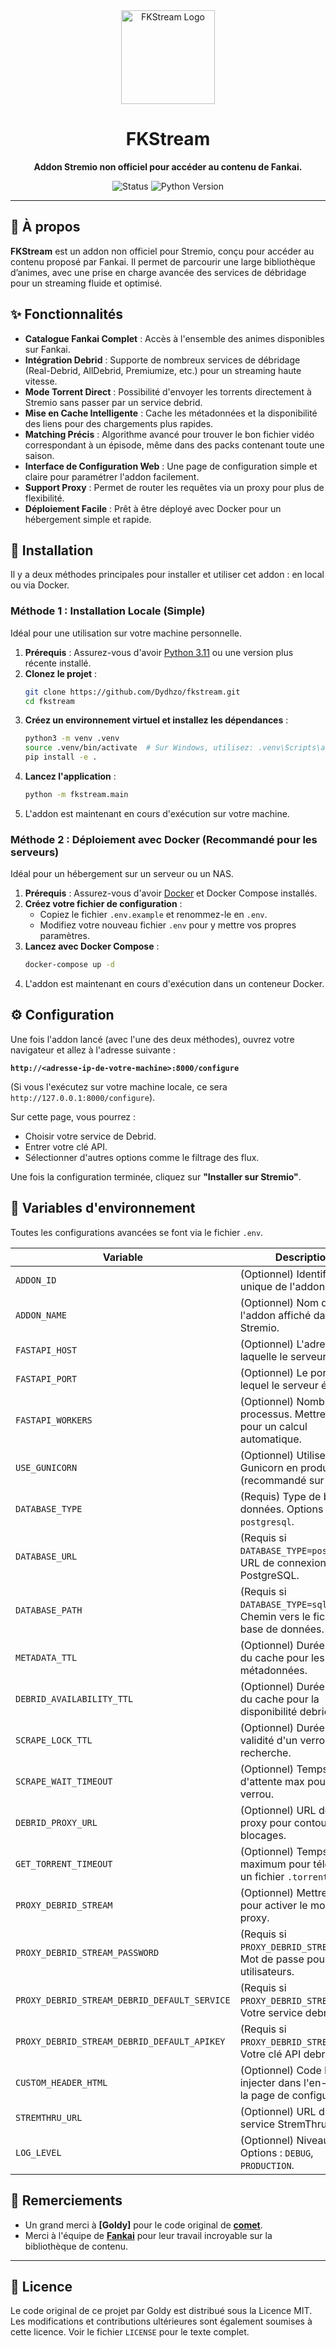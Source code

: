 <div align="center">
  <img src="https://i.postimg.cc/Y28VVXfV/fkstream-logo.jpg" alt="FKStream Logo" width="150">
  <h1>FKStream</h1>
  <p><strong>Addon Stremio non officiel pour accéder au contenu de Fankai.</strong></p>
  <p>
    <img src="https://img.shields.io/badge/status-fonctionnel-success?style=for-the-badge" alt="Status">
    <img src="https://img.shields.io/badge/python-3.11+-blue?style=for-the-badge&logo=python" alt="Python Version">
  </p>
</div>

---

## 🌟 À propos

**FKStream** est un addon non officiel pour Stremio, conçu pour accéder au contenu proposé par Fankai. Il permet de parcourir une large bibliothèque d’animes, avec une prise en charge avancée des services de débridage pour un streaming fluide et optimisé.

## ✨ Fonctionnalités

- **Catalogue Fankai Complet** : Accès à l'ensemble des animes disponibles sur Fankai.
- **Intégration Debrid** : Supporte de nombreux services de débridage (Real-Debrid, AllDebrid, Premiumize, etc.) pour un streaming haute vitesse.
- **Mode Torrent Direct** : Possibilité d'envoyer les torrents directement à Stremio sans passer par un service debrid.
- **Mise en Cache Intelligente** : Cache les métadonnées et la disponibilité des liens pour des chargements plus rapides.
- **Matching Précis** : Algorithme avancé pour trouver le bon fichier vidéo correspondant à un épisode, même dans des packs contenant toute une saison.
- **Interface de Configuration Web** : Une page de configuration simple et claire pour paramétrer l'addon facilement.
- **Support Proxy** : Permet de router les requêtes via un proxy pour plus de flexibilité.
- **Déploiement Facile** : Prêt à être déployé avec Docker pour un hébergement simple et rapide.

## 🚀 Installation

Il y a deux méthodes principales pour installer et utiliser cet addon : en local ou via Docker.

### Méthode 1 : Installation Locale (Simple)

Idéal pour une utilisation sur votre machine personnelle.

1.  **Prérequis** : Assurez-vous d'avoir [Python 3.11](https://www.python.org/downloads/) ou une version plus récente installé.
2.  **Clonez le projet** :
    ```bash
    git clone https://github.com/Dydhzo/fkstream.git
    cd fkstream
    ```
3.  **Créez un environnement virtuel et installez les dépendances** :
    ```bash
    python3 -m venv .venv
    source .venv/bin/activate  # Sur Windows, utilisez: .venv\Scripts\activate
    pip install -e .
    ```
4.  **Lancez l'application** :
    ```bash
    python -m fkstream.main
    ```
5.  L'addon est maintenant en cours d'exécution sur votre machine.

### Méthode 2 : Déploiement avec Docker (Recommandé pour les serveurs)

Idéal pour un hébergement sur un serveur ou un NAS.

1.  **Prérequis** : Assurez-vous d'avoir [Docker](https://www.docker.com/products/docker-desktop/) et Docker Compose installés.
2.  **Créez votre fichier de configuration** :
    - Copiez le fichier `.env.example` et renommez-le en `.env`.
    - Modifiez votre nouveau fichier `.env` pour y mettre vos propres paramètres.
3.  **Lancez avec Docker Compose** :
    ```bash
    docker-compose up -d
    ```
4.  L'addon est maintenant en cours d'exécution dans un conteneur Docker.

## ⚙️ Configuration

Une fois l'addon lancé (avec l'une des deux méthodes), ouvrez votre navigateur et allez à l'adresse suivante :

**`http://<adresse-ip-de-votre-machine>:8000/configure`**

(Si vous l'exécutez sur votre machine locale, ce sera `http://127.0.0.1:8000/configure`).

Sur cette page, vous pourrez :
- Choisir votre service de Debrid.
- Entrer votre clé API.
- Sélectionner d'autres options comme le filtrage des flux.

Une fois la configuration terminée, cliquez sur **"Installer sur Stremio"**.

## 🔧 Variables d'environnement

Toutes les configurations avancées se font via le fichier `.env`.

| Variable                                     | Description                                                                          | Défaut                               |
| -------------------------------------------- | ------------------------------------------------------------------------------------ | ------------------------------------ |
| `ADDON_ID`                                   | (Optionnel) Identifiant unique de l'addon.                                           | `community.fkstream`                 |
| `ADDON_NAME`                                 | (Optionnel) Nom de l'addon affiché dans Stremio.                                     | `FKStream`                           |
| `FASTAPI_HOST`                               | (Optionnel) L'adresse sur laquelle le serveur écoute.                                | `0.0.0.0`                            |
| `FASTAPI_PORT`                               | (Optionnel) Le port sur lequel le serveur écoute.                                    | `8000`                               |
| `FASTAPI_WORKERS`                            | (Optionnel) Nombre de processus. Mettre à -1 pour un calcul automatique.             | `1`                                  |
| `USE_GUNICORN`                               | (Optionnel) Utiliser Gunicorn en production (recommandé sur Linux).                  | `True`                               |
| `DATABASE_TYPE`                              | (Requis) Type de base de données. Options : `sqlite`, `postgresql`.                  | `sqlite`                             |
| `DATABASE_URL`                               | (Requis si `DATABASE_TYPE=postgresql`) URL de connexion PostgreSQL.                  | `user:pass@host:port`                |
| `DATABASE_PATH`                              | (Requis si `DATABASE_TYPE=sqlite`) Chemin vers le fichier de base de données.        | `data/fkstream.db`                   |
| `METADATA_TTL`                               | (Optionnel) Durée de vie du cache pour les métadonnées.                                | `86400` (24 heures)                   |
| `DEBRID_AVAILABILITY_TTL`                    | (Optionnel) Durée de vie du cache pour la disponibilité debrid.                        | `86400` (1 jour)                     |
| `SCRAPE_LOCK_TTL`                            | (Optionnel) Durée de validité d'un verrou de recherche.                                | `300` (5 minutes)                    |
| `SCRAPE_WAIT_TIMEOUT`                        | (Optionnel) Temps d'attente max pour un verrou.                                        | `30` (30 secondes)                   |
| `DEBRID_PROXY_URL`                           | (Optionnel) URL de votre proxy pour contourner les blocages.                           | ` ` (vide)                           |
| `GET_TORRENT_TIMEOUT`                        | (Optionnel) Temps maximum pour télécharger un fichier `.torrent`.                      | `20` (20 secondes)                   |
| `PROXY_DEBRID_STREAM`                        | (Optionnel) Mettre à `True` pour activer le mode proxy.                                | `False`                              |
| `PROXY_DEBRID_STREAM_PASSWORD`               | (Requis si `PROXY_DEBRID_STREAM=True`) Mot de passe pour les utilisateurs.             | `CHANGE_ME`                          |
| `PROXY_DEBRID_STREAM_DEBRID_DEFAULT_SERVICE` | (Requis si `PROXY_DEBRID_STREAM=True`) Votre service debrid.                           | `realdebrid`                         |
| `PROXY_DEBRID_STREAM_DEBRID_DEFAULT_APIKEY`  | (Requis si `PROXY_DEBRID_STREAM=True`) Votre clé API debrid.                           | `CHANGE_ME`                          |
| `CUSTOM_HEADER_HTML`                         | (Optionnel) Code HTML à injecter dans l'en-tête de la page de configuration.         | ` ` (vide)                           |
| `STREMTHRU_URL`                              | (Optionnel) URL du service StremThru.                                                | `https://stremthru.13377001.xyz`     |
| `LOG_LEVEL`                                  | (Optionnel) Niveau de log. Options : `DEBUG`, `PRODUCTION`.                          | `DEBUG`                              |

## 🙏 Remerciements

- Un grand merci à **[Goldy]** pour le code original de **[comet](https://github.com/g0ldyy/comet)**.
- Merci à l'équipe de **[Fankai](https://linktr.ee/FanKai)** pour leur travail incroyable sur la bibliothèque de contenu.

---

## 📜 Licence

Le code original de ce projet par Goldy est distribué sous la Licence MIT. Les modifications et contributions ultérieures sont également soumises à cette licence. Voir le fichier `LICENSE` pour le texte complet.
